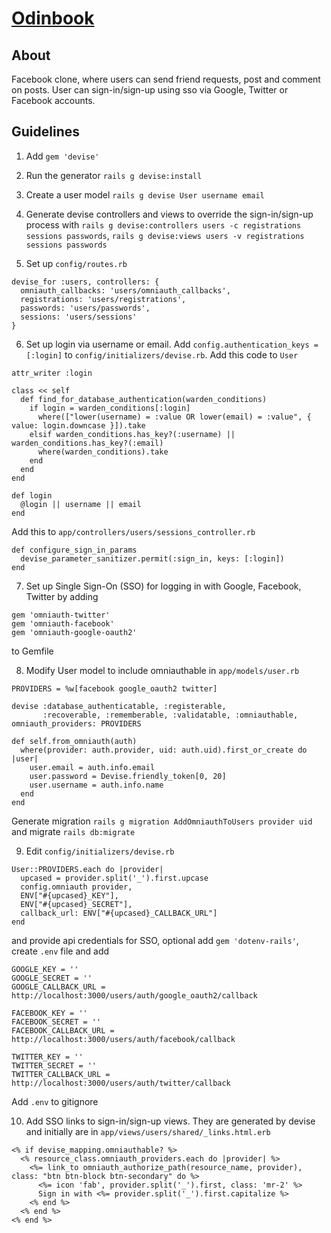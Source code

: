 # [Odinbook](https://www.theodinproject.com/courses/ruby-on-rails/lessons/final-project#project-building-facebook)

## About
Facebook clone, where users can send friend requests, post and comment on posts. User can sign-in/sign-up using sso via Google, Twitter or Facebook accounts.

## Guidelines
1. Add `gem 'devise'`
2. Run the generator `rails g devise:install`
3. Create a user model `rails g devise User username email`
4. Generate devise controllers and views to override the sign-in/sign-up process with `rails g devise:controllers users -c registrations sessions passwords`, `rails g devise:views users -v registrations sessions passwords`

5. Set up `config/routes.rb`
```
devise_for :users, controllers: {
  omniauth_callbacks: 'users/omniauth_callbacks',
  registrations: 'users/registrations',
  passwords: 'users/passwords',
  sessions: 'users/sessions'
}
```

6. Set up login via username or email. Add `config.authentication_keys = [:login]` to `config/initializers/devise.rb`. Add this code to `User`
```
attr_writer :login

class << self
  def find_for_database_authentication(warden_conditions)
    if login = warden_conditions[:login]
      where(["lower(username) = :value OR lower(email) = :value", { value: login.downcase }]).take
    elsif warden_conditions.has_key?(:username) || warden_conditions.has_key?(:email)
      where(warden_conditions).take
    end
  end
end

def login
  @login || username || email
end
```
Add this to `app/controllers/users/sessions_controller.rb`
```
def configure_sign_in_params
  devise_parameter_sanitizer.permit(:sign_in, keys: [:login])
end
```

7. Set up Single Sign-On (SSO) for logging in with Google, Facebook, Twitter by adding
```
gem 'omniauth-twitter'
gem 'omniauth-facebook'
gem 'omniauth-google-oauth2'
```
to Gemfile

8. Modify User model to include omniauthable in `app/models/user.rb`
```
PROVIDERS = %w[facebook google_oauth2 twitter]

devise :database_authenticatable, :registerable,
       :recoverable, :rememberable, :validatable, :omniauthable, omniauth_providers: PROVIDERS

def self.from_omniauth(auth)
  where(provider: auth.provider, uid: auth.uid).first_or_create do |user|
    user.email = auth.info.email
    user.password = Devise.friendly_token[0, 20]
    user.username = auth.info.name
  end
end
```
Generate migration `rails g migration AddOmniauthToUsers provider uid` and migrate `rails db:migrate`

9. Edit `config/initializers/devise.rb`
```
User::PROVIDERS.each do |provider|
  upcased = provider.split('_').first.upcase
  config.omniauth provider,
  ENV["#{upcased}_KEY"],
  ENV["#{upcased}_SECRET"],
  callback_url: ENV["#{upcased}_CALLBACK_URL"]
end
```
and provide api credentials for SSO, optional add `gem 'dotenv-rails'`, create `.env` file and add
```
GOOGLE_KEY = ''
GOOGLE_SECRET = ''
GOOGLE_CALLBACK_URL = http://localhost:3000/users/auth/google_oauth2/callback

FACEBOOK_KEY = ''
FACEBOOK_SECRET = ''
FACEBOOK_CALLBACK_URL = http://localhost:3000/users/auth/facebook/callback

TWITTER_KEY = ''
TWITTER_SECRET = ''
TWITTER_CALLBACK_URL = http://localhost:3000/users/auth/twitter/callback
```
Add `.env` to gitignore

10. Add SSO links to sign-in/sign-up views. They are generated by devise and initially are in `app/views/users/shared/_links.html.erb`
```
<% if devise_mapping.omniauthable? %>
  <% resource_class.omniauth_providers.each do |provider| %>
    <%= link_to omniauth_authorize_path(resource_name, provider), class: "btn btn-block btn-secondary" do %>
      <%= icon 'fab', provider.split('_').first, class: 'mr-2' %>
      Sign in with <%= provider.split('_').first.capitalize %>
    <% end %>
  <% end %>
<% end %>
```
